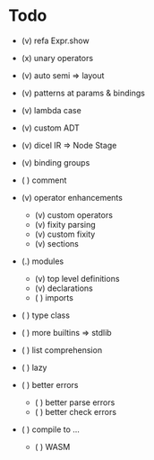 # Todo

- (v) refa Expr.show
- (x) unary operators
- (v) auto semi => layout
- (v) patterns at params & bindings
- (v) lambda case
- (v) custom ADT
- (v) dicel IR => Node Stage
- (v) binding groups

- ( ) comment

- (v) operator enhancements
  - (v) custom operators
  - (v) fixity parsing
  - (v) custom fixity
  - (v) sections

- (.) modules
  - (v) top level definitions
  - (v) declarations
  - ( ) imports

- ( ) type class
- ( ) more builtins => stdlib

- ( ) list comprehension

- ( ) lazy

- ( ) better errors
  - ( ) better parse errors
  - ( ) better check errors

- ( ) compile to ...
  - ( ) WASM